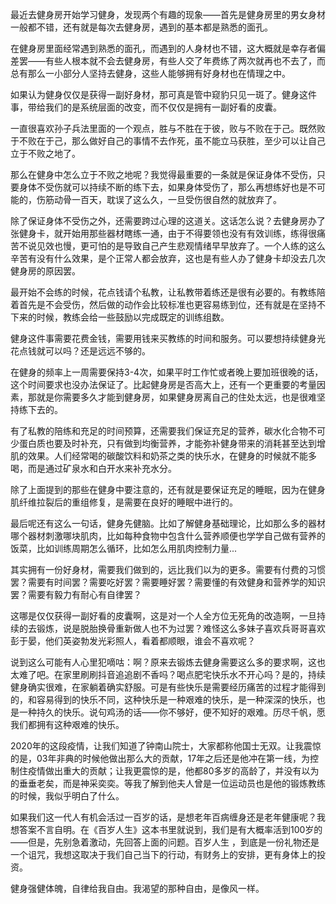 最近去健身房开始学习健身，发现两个有趣的现象——首先是健身房里的男女身材一般都不错，还有就是每次去健身房，遇到的基本都是熟悉的面孔。

在健身房里面经常遇到熟悉的面孔，而遇到的人身材也不错，这大概就是幸存者偏差罢——有些人根本就不会去健身房，有些人交了年费练了两次就再也不去了，而总有那么一小部分人坚持去健身，这些人能够拥有好身材也在情理之中。

如果认为健身仅仅是获得一副好身材，那可真是管中窥豹只见一斑了。健身这件事，带给我们的是系统层面的改变，而不仅仅是拥有一副好看的皮囊。

一直很喜欢孙子兵法里面的一个观点，胜与不胜在于彼，败与不败在于己。既然败于不败在于己，那么做好自己的事情不去作死，虽不能立马获胜，至少可以让自己立于不败之地了。

那么在健身中怎么立于不败之地呢？我觉得最重要的一条就是保证身体不受伤，只要身体不受伤就可以持续不断的练下去，如果身体受伤了，那么再想练好也是不可能的，伤筋动骨一百天，耽误了这么久，一旦受伤很自然的就放弃了。

除了保证身体不受伤之外，还需要跨过心理的这道关。这话怎么说？去健身房办了张健身卡，就开始用那些器材瞎练一通，由于不得要领也没有有效训练，练得很痛苦不说见效也慢，更可怕的是导致自己产生悲观情绪早早放弃了。一个人练的这么辛苦有没有什么效果，是个正常人都会放弃，这也是有些人办了健身卡却没去几次健身房的原因罢。

最开始不会练的时候，花点钱请个私教，让私教带着练还是很有必要的。有教练陪着首先是不会受伤，然后做的动作会比较标准也更容易练到位，还有就是在坚持不下来的时候，教练会给一些鼓励以完成既定的训练组数。

健身这件事需要花费金钱，需要用钱来买教练的时间和服务。可以要想持续健身光花点钱就可以吗？还是远远不够的。

在健身的频率上一周需要保持3-4次，如果平时工作忙或者晚上要加班很晚的话，这个时间要求也没办法保证了。比起健身房是否高大上，还有一个更重要的考量因素，那就是你需要多久才能到健身房，如果健身房离自己的住处太远，也是很难坚持练下去的。

有了私教的陪练和充足的时间预算，还需要我们保证充足的营养，碳水化合物不可少蛋白质也要及时补充，只有做到均衡营养，才能弥补健身带来的消耗甚至达到增肌的效果。人们经常喝的碳酸饮料和奶茶之类的快乐水，在健身的时候就不能多喝，而是通过矿泉水和白开水来补充水分。

除了上面提到的那些在健身中要注意的，还有就是要保证充足的睡眠，因为在健身肌纤维拉裂后的重组修复，是需要在良好的睡眠中进行的。

最后呢还有这么一句话，健身先健脑。比如了解健身基础理论，比如那么多的器材哪个器材刺激哪块肌肉，比如每种食物中包含什么营养顺便也学学自己做有营养的饭菜，比如训练周期怎么循环，比如怎么用肌肉控制力量...

其实拥有一份好身材，需要我们做到的，远比我们以为的更多。需要有付费的习惯罢？需要有时间罢？需要吃好罢？需要睡好罢？需要懂的有效健身和营养学的知识罢？需要有毅力有耐心有自律罢？

这哪是仅仅获得一副好看的皮囊啊，这是对一个人全方位无死角的改造啊，一旦持续的去锻炼，说是脱胎换骨重新做人也不为过罢？难怪这么多妹子喜欢兵哥哥喜欢彭于晏，他们英姿勃发光彩照人，看着都顺眼，谁会不喜欢呢？

说到这么可能有人心里犯嘀咕：啊？原来去锻炼去健身需要这么多的要求啊，这也太难了吧。在家里刷刷抖音追追剧不香吗？喝点肥宅快乐水不开心吗？是的，持续健身确实很难，在家躺着确实舒服。可是有些快乐是需要经历痛苦的过程才能得到的，和容易得到的快乐不同，这种快乐是一种艰难的快乐，是一种深深的快乐，也是一种持久的快乐。说句鸡汤的话——你不够好，便不知好的艰难。历尽千帆，愿我们都拥有这种艰难的快乐。

2020年的这段疫情，让我们知道了钟南山院士，大家都称他国士无双。让我震惊的是，03年非典的时候他做出那么大的贡献，17年之后还是他冲在第一线，为控制住疫情做出重大的贡献；让我更震惊的是，他都80多岁的高龄了，并没有以为的垂垂老矣，而是神采奕奕。等我了解到他夫人曾是一位运动员也是他的锻炼教练的时候，我似乎明白了什么。

如果我们这一代人有机会活过一百岁的话，是想老年百病缠身还是老年健康呢？我想答案不言自明。在《百岁人生》这本书里就说到，我们是有大概率活到100岁的——但是，先别急着激动，先回答上面的问题。百岁人生 ，到底是一份礼物还是一个诅咒，我想这取决于我们自己当下的行动，有财务上的安排，更有身体上的投资。

健身强健体魄，自律给我自由。我渴望的那种自由，是像风一样。



